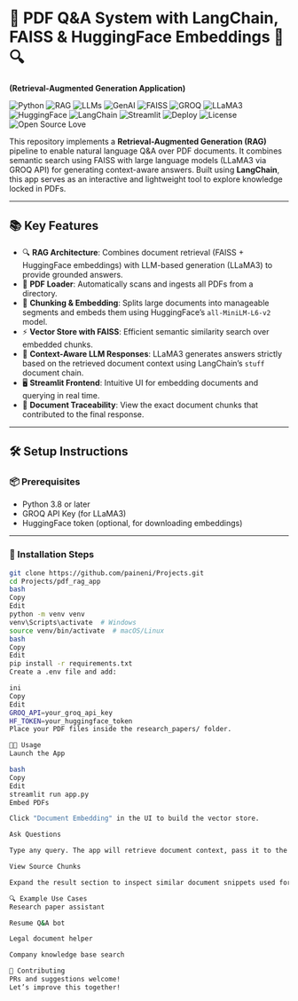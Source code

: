 # 📄 PDF Q&A System with LangChain, FAISS & HuggingFace Embeddings 🤖🔍  
**(Retrieval-Augmented Generation Application)**

![Python](https://img.shields.io/badge/Python-3.8%2B-blue)
![RAG](https://img.shields.io/badge/RAG-Retrieval%20Augmented%20Generation-blueviolet)
![LLMs](https://img.shields.io/badge/LLMs-Large%20Language%20Models-critical)
![GenAI](https://img.shields.io/badge/AI-Type%20-%20Generative%20AI-lightgrey)
![FAISS](https://img.shields.io/badge/Vector%20DB-FAISS-blue)
![GROQ](https://img.shields.io/badge/LLM%20Provider-GROQ-orange)
![LLaMA3](https://img.shields.io/badge/Model-LLaMA3-red)
![HuggingFace](https://img.shields.io/badge/Embeddings-HuggingFace-yellow)
![LangChain](https://img.shields.io/badge/Framework-LangChain-9cf)
![Streamlit](https://img.shields.io/badge/UI-Streamlit-brightgreen)
![Deploy](https://img.shields.io/badge/Deployment-Streamlit%20Cloud%20or%20Spaces-success)
![License](https://img.shields.io/badge/License-MIT-green)
![Open Source Love](https://img.shields.io/badge/%E2%9D%A4%EF%B8%8F-Open%20Source-pink)

This repository implements a **Retrieval-Augmented Generation (RAG)** pipeline to enable natural language Q&A over PDF documents. It combines semantic search using FAISS with large language models (LLaMA3 via GROQ API) for generating context-aware answers. Built using **LangChain**, this app serves as an interactive and lightweight tool to explore knowledge locked in PDFs.

---

## 📚 Key Features

- 🔍 **RAG Architecture**: Combines document retrieval (FAISS + HuggingFace embeddings) with LLM-based generation (LLaMA3) to provide grounded answers.
- 📄 **PDF Loader**: Automatically scans and ingests all PDFs from a directory.
- 🧩 **Chunking & Embedding**: Splits large documents into manageable segments and embeds them using HuggingFace’s `all-MiniLM-L6-v2` model.
- ⚡ **Vector Store with FAISS**: Efficient semantic similarity search over embedded chunks.
- 🧠 **Context-Aware LLM Responses**: LLaMA3 generates answers strictly based on the retrieved document context using LangChain’s `stuff` document chain.
- 🖥️ **Streamlit Frontend**: Intuitive UI for embedding documents and querying in real time.
- 📎 **Document Traceability**: View the exact document chunks that contributed to the final response.

---

## 🛠️ Setup Instructions

### 📦 Prerequisites

- Python 3.8 or later  
- GROQ API Key (for LLaMA3)  
- HuggingFace token (optional, for downloading embeddings)

---

### 🔧 Installation Steps

```bash
git clone https://github.com/paineni/Projects.git
cd Projects/pdf_rag_app
bash
Copy
Edit
python -m venv venv
venv\Scripts\activate  # Windows
source venv/bin/activate  # macOS/Linux
bash
Copy
Edit
pip install -r requirements.txt
Create a .env file and add:

ini
Copy
Edit
GROQ_API=your_groq_api_key
HF_TOKEN=your_huggingface_token
Place your PDF files inside the research_papers/ folder.

🧑‍💻 Usage
Launch the App

bash
Copy
Edit
streamlit run app.py
Embed PDFs

Click "Document Embedding" in the UI to build the vector store.

Ask Questions

Type any query. The app will retrieve document context, pass it to the LLM, and generate an answer.

View Source Chunks

Expand the result section to inspect similar document snippets used for answering.

🔍 Example Use Cases
Research paper assistant

Resume Q&A bot

Legal document helper

Company knowledge base search

🤝 Contributing
PRs and suggestions welcome!
Let’s improve this together!